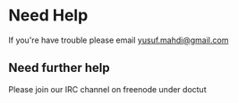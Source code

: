 # Need Help


If you're have trouble please email yusuf.mahdi@gmail.com

## Need further help

Please join our IRC channel on freenode under doctut

